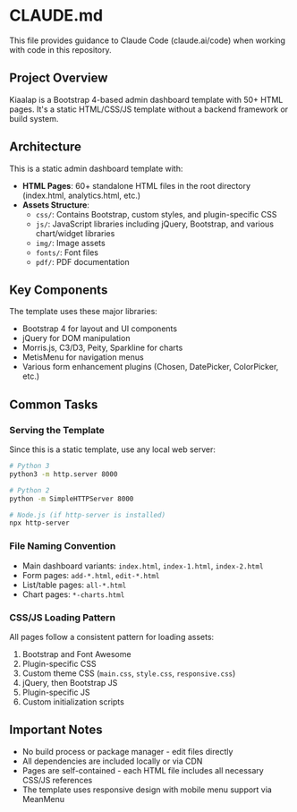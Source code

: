 # CLAUDE.md

This file provides guidance to Claude Code (claude.ai/code) when working with code in this repository.

## Project Overview

Kiaalap is a Bootstrap 4-based admin dashboard template with 50+ HTML pages. It's a static HTML/CSS/JS template without a backend framework or build system.

## Architecture

This is a static admin dashboard template with:
- **HTML Pages**: 60+ standalone HTML files in the root directory (index.html, analytics.html, etc.)
- **Assets Structure**:
  - `css/`: Contains Bootstrap, custom styles, and plugin-specific CSS
  - `js/`: JavaScript libraries including jQuery, Bootstrap, and various chart/widget libraries
  - `img/`: Image assets
  - `fonts/`: Font files
  - `pdf/`: PDF documentation

## Key Components

The template uses these major libraries:
- Bootstrap 4 for layout and UI components
- jQuery for DOM manipulation
- Morris.js, C3/D3, Peity, Sparkline for charts
- MetisMenu for navigation menus
- Various form enhancement plugins (Chosen, DatePicker, ColorPicker, etc.)

## Common Tasks

### Serving the Template
Since this is a static template, use any local web server:
```bash
# Python 3
python3 -m http.server 8000

# Python 2
python -m SimpleHTTPServer 8000

# Node.js (if http-server is installed)
npx http-server
```

### File Naming Convention
- Main dashboard variants: `index.html`, `index-1.html`, `index-2.html`
- Form pages: `add-*.html`, `edit-*.html`
- List/table pages: `all-*.html`
- Chart pages: `*-charts.html`

### CSS/JS Loading Pattern
All pages follow a consistent pattern for loading assets:
1. Bootstrap and Font Awesome
2. Plugin-specific CSS
3. Custom theme CSS (`main.css`, `style.css`, `responsive.css`)
4. jQuery, then Bootstrap JS
5. Plugin-specific JS
6. Custom initialization scripts

## Important Notes

- No build process or package manager - edit files directly
- All dependencies are included locally or via CDN
- Pages are self-contained - each HTML file includes all necessary CSS/JS references
- The template uses responsive design with mobile menu support via MeanMenu